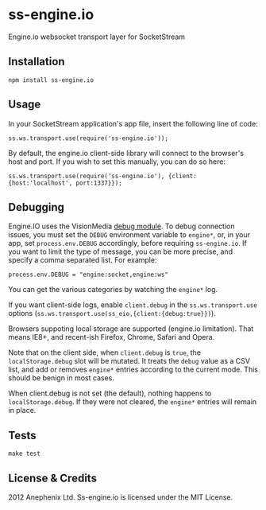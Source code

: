 ss-engine.io
============

Engine.io websocket transport layer for SocketStream

Installation
---

    npm install ss-engine.io

Usage
---

In your SocketStream application's app file, insert the following line of code:

    ss.ws.transport.use(require('ss-engine.io'));

By default, the engine.io client-side library will connect to the browser's host and port. If you wish to set this manually, you can do so here:

    ss.ws.transport.use(require('ss-engine.io'), {client:{host:'localhost', port:1337}});

Debugging
---

Engine.IO uses the VisionMedia [debug module](https://github.com/visionmedia/debug). To debug connection issues, you must set the `DEBUG` environment variable to `engine*`, or, in your app, set `process.env.DEBUG` accordingly, before requiring `ss-engine.io`. If you want to limit the type of message, you can be more precise, and specify a comma separated list. For example:
    
    process.env.DEBUG = "engine:socket,engine:ws"

You can get the various categories by watching the `engine*` log.


If you want client-side logs, enable `client.debug` in the `ss.ws.transport.use` options (`ss.ws.transport.use(ss_eio,{client:{debug:true}})`).

Browsers suppoting local storage are supported (engine.io limitation). That means IE8+, and recent-ish Firefox, Chrome, Safari and Opera. 

Note that on the client side, when `client.debug` is `true`, the `localStorage.debug` slot will be mutated. It treats the `debug` value as a CSV list, and add or removes `engine*` entries according to the current mode. This should be benign in most cases.

When client.debug is not set (the default), nothing happens to `localStorage.debug`. If they were not cleared, the `engine*` entries will remain in place.

Tests
---

    make test
 
License & Credits
---

2012 Anephenix Ltd. Ss-engine.io is licensed under the MIT License.